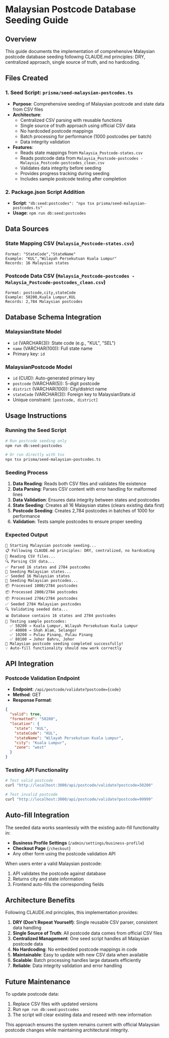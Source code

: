 # Malaysian Postcode Database Seeding Guide

## Overview
This guide documents the implementation of comprehensive Malaysian postcode database seeding following CLAUDE.md principles: DRY, centralized approach, single source of truth, and no hardcoding.

## Files Created

### 1. Seed Script: `prisma/seed-malaysian-postcodes.ts`
- **Purpose**: Comprehensive seeding of Malaysian postcode and state data from CSV files
- **Architecture**: 
  - Centralized CSV parsing with reusable functions
  - Single source of truth approach using official CSV data
  - No hardcoded postcode mappings
  - Batch processing for performance (1000 postcodes per batch)
  - Data integrity validation
- **Features**:
  - Reads state mappings from `Malaysia_Postcode-states.csv`
  - Reads postcode data from `Malaysia_Postcode-postcodes - Malaysia_Postcode-postcodes_clean.csv`
  - Validates data integrity before seeding
  - Provides progress tracking during seeding
  - Includes sample postcode testing after completion

### 2. Package.json Script Addition
- **Script**: `"db:seed:postcodes": "npx tsx prisma/seed-malaysian-postcodes.ts"`
- **Usage**: `npm run db:seed:postcodes`

## Data Sources

### State Mapping CSV (`Malaysia_Postcode-states.csv`)
```
Format: "StateCode","StateName"
Example: "KUL","Wilayah Persekutuan Kuala Lumpur"
Records: 16 Malaysian states
```

### Postcode Data CSV (`Malaysia_Postcode-postcodes - Malaysia_Postcode-postcodes_clean.csv`)
```
Format: postcode,city,stateCode
Example: 50200,Kuala Lumpur,KUL
Records: 2,784 Malaysian postcodes
```

## Database Schema Integration

### MalaysianState Model
- `id` (VARCHAR(3)): State code (e.g., "KUL", "SEL")  
- `name` (VARCHAR(100)): Full state name
- Primary key: `id`

### MalaysianPostcode Model
- `id` (CUID): Auto-generated primary key
- `postcode` (VARCHAR(5)): 5-digit postcode
- `district` (VARCHAR(100)): City/district name  
- `stateCode` (VARCHAR(3)): Foreign key to MalaysianState.id
- Unique constraint: `[postcode, district]`

## Usage Instructions

### Running the Seed Script
```bash
# Run postcode seeding only
npm run db:seed:postcodes

# Or run directly with tsx
npx tsx prisma/seed-malaysian-postcodes.ts
```

### Seeding Process
1. **Data Reading**: Reads both CSV files and validates file existence
2. **Data Parsing**: Parses CSV content with error handling for malformed lines
3. **Data Validation**: Ensures data integrity between states and postcodes
4. **State Seeding**: Creates all 16 Malaysian states (clears existing data first)
5. **Postcode Seeding**: Creates 2,784 postcodes in batches of 1000 for performance
6. **Validation**: Tests sample postcodes to ensure proper seeding

### Expected Output
```
🚀 Starting Malaysian postcode seeding...
📋 Following CLAUDE.md principles: DRY, centralized, no hardcoding
📁 Reading CSV files...
🔍 Parsing CSV data...
✅ Parsed 16 states and 2784 postcodes
🌱 Seeding Malaysian states...
✅ Seeded 16 Malaysian states
🌱 Seeding Malaysian postcodes...
📦 Processed 1000/2784 postcodes
📦 Processed 2000/2784 postcodes
📦 Processed 2784/2784 postcodes
✅ Seeded 2784 Malaysian postcodes
🔍 Validating seeded data...
📊 Database contains 16 states and 2784 postcodes
🧪 Testing sample postcodes:
  ✅ 50200 → Kuala Lumpur, Wilayah Persekutuan Kuala Lumpur
  ✅ 40000 → Shah Alam, Selangor
  ✅ 10200 → Pulau Pinang, Pulau Pinang
  ✅ 80100 → Johor Bahru, Johor
🎉 Malaysian postcode seeding completed successfully!
💡 Auto-fill functionality should now work correctly
```

## API Integration

### Postcode Validation Endpoint
- **Endpoint**: `/api/postcode/validate?postcode={code}`
- **Method**: GET
- **Response Format**: 
```json
{
  "valid": true,
  "formatted": "50200",
  "location": {
    "state": "KUL",
    "stateCode": "KUL", 
    "stateName": "Wilayah Persekutuan Kuala Lumpur",
    "city": "Kuala Lumpur",
    "zone": "west"
  }
}
```

### Testing API Functionality
```bash
# Test valid postcode
curl "http://localhost:3000/api/postcode/validate?postcode=50200"

# Test invalid postcode  
curl "http://localhost:3000/api/postcode/validate?postcode=99999"
```

## Auto-fill Integration

The seeded data works seamlessly with the existing auto-fill functionality in:
- **Business Profile Settings** (`/admin/settings/business-profile`)
- **Checkout Page** (`/checkout`)
- Any other form using the postcode validation API

When users enter a valid Malaysian postcode:
1. API validates the postcode against database
2. Returns city and state information
3. Frontend auto-fills the corresponding fields

## Architecture Benefits

Following CLAUDE.md principles, this implementation provides:

1. **DRY (Don't Repeat Yourself)**: Single reusable CSV parser, consistent data handling
2. **Single Source of Truth**: All postcode data comes from official CSV files
3. **Centralized Management**: One seed script handles all Malaysian postcode data
4. **No Hardcoding**: No embedded postcode mappings in code
5. **Maintainable**: Easy to update with new CSV data when available
6. **Scalable**: Batch processing handles large datasets efficiently
7. **Reliable**: Data integrity validation and error handling

## Future Maintenance

To update postcode data:
1. Replace CSV files with updated versions
2. Run `npm run db:seed:postcodes`
3. The script will clear existing data and reseed with new information

This approach ensures the system remains current with official Malaysian postcode changes while maintaining architectural integrity.